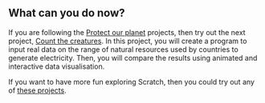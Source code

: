 ## What can you do now?

If you are following the [Protect our planet](https://projects.raspberrypi.org/en/raspberrypi/protect-our-planet) projects, then try out the next project, [Count the creatures](https://projects.raspberrypi.org/en/projects/count-the-creatures). In this project, you will create a program to input real data on the range of natural resources used by countries to generate electricity. Then, you will compare the results using animated and interactive data visualisation.

If you want to have more fun exploring Scratch, then you could try out any of [these projects](https://projects.raspberrypi.org/en/projects?software%5B%5D=scratch&curriculum%5B%5D=%201).